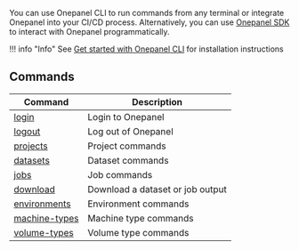 You can use Onepanel CLI to run commands from any terminal or integrate Onepanel into your CI/CD process. Alternatively, you can use [Onepanel SDK](/sdk/) to interact with Onepanel programmatically.

!!! info "Info"
    See [Get started with Onepanel CLI](/start/cli/) for installation instructions

## Commands

Command                         | Description                      |
--------------------------------|----------------------------------|
[login](login/)                 | Login to Onepanel                |
[logout](logout/)               | Log out of Onepanel              |
[projects](projects/)           | Project commands                 |
[datasets](datasets/)           | Dataset commands                 |
[jobs](jobs/)                   | Job commands                     |
[download](download/)           | Download a dataset or job output |
[environments](environments/)   | Environment commands             |
[machine-types](machine-types/) | Machine type commands            |
[volume-types](volume-types/)   | Volume type commands             |